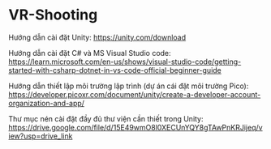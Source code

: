 # VR-Shooting
Hướng dẫn cài đặt Unity: https://unity.com/download

Hướng dẫn cài đặt C# và MS Visual Studio code: https://learn.microsoft.com/en-us/shows/visual-studio-code/getting-started-with-csharp-dotnet-in-vs-code-official-beginner-guide

Hướng dẫn thiết lập môi trường lập trình (dự án cái đặt môi trường Pico):  https://developer.picoxr.com/document/unity/create-a-developer-account-organization-and-app/

Thư mục nén cài đặt đầy đủ thư viện cần thiết trong Unity: https://drive.google.com/file/d/15E49wmO8l0XECUnYQY8gTAwPnKRJijeq/view?usp=drive_link
